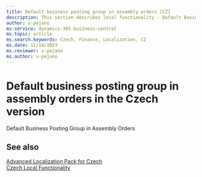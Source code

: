 ```yaml
---
title: Default business posting group in assembly orders [CZ]
description: This section describes local functionality - Default Business Posting Group in Assembly Orders in the Czech version of Business Central.
author: v-pejano
ms-service: dynamics-365-business-central
ms.topic: article
ms.search.keywords: Czech, Finance, Localization, CZ
ms.date: 11/14/2023
ms.reviewer: v-pejano
ms.author: v-pejano
---
```

# Default business posting group in assembly orders in the Czech version

Default Business Posting Group in Assembly Orders

## See also

[Advanced Localization Pack for Czech](ui-extensions-advanced-localization-pack-cz.md)  
[Czech Local Functionality](czech-local-functionality.md)  
